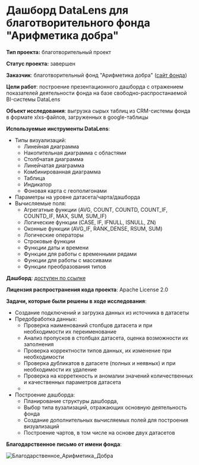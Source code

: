 # Дашборд DataLens для благотворительного фонда "Арифметика добра"

**Тип проекта:** благотворительный проект 

**Статус проекта:** завершен

**Заказчик**: благотворительный фонд "Арифметика добра" ([сайт фонда](https://a-dobra.ru/))

**Цели работ**: построение презентационного дашборда с отражением показателей деятельности фонда на базе свободно-распростанаемой BI-системы DataLens

**Объект исследования**: выгрузка сырых таблиц из CRM-системы фонда в формате xlxs-файлов, загруженных в google-таблицы 

**Используемые инструменты DataLens**: 
- Типы визуализаций:
    - Линейная диаграмма
    - Накопительная диаграмма с областями
    - Столбчатая диаграмма
    - Линейчатая диаграмма
    - Комбинированная диаграмма
    - Таблица
    - Индикатор
    - Фоновая карта с геополигонами
 - Параметры на уровне датасета/чарта/дашборда
 - Вычисляемые поля:
    -  Агрегатные функции (AVG, COUNT, COUNTD, COUNT_IF, COUNTD_IF, MAX, SUM, SUM_IF)
    -  Логические функции (CASE, IF, IFNULL, ISNULL, ZN)
    -  Оконные функции (AVG_IF, RANK_DENSE, RSUM, SUM)
    -  Логические операторы
    -  Строковые функции
    -  Функции даты и времени
    -  Функции для работы с временными рядами
    -  Функции для работы с массивами
    -  Функции преобразования типов

**Дашборд**: [доступен по ссылке](https://datalens.yandex/eu2e0tghh6q23?tab=ado)

**Лицензия распространения кода проекта**: Apache License 2.0 

**Задачи, которые были решены в ходе исследования**:
  - Создание подключений и загрузка данных из источника в датасеты
  - Предобработка данных:
      - Проверка наименований столбцов датасета и при необходимости их переименование
      - Анализ пропусков в столбцах датасета, оценка возможности их заполнения
      - Проверка корректности типов данных, их изменение при необходимости
      - Проверка дубликатов в датасете (полных и неявных) и при необходимости их удаление
      - Проверка на корреткность и аномалии значений количественных и качественных параметров датасета
      - 
  - Построение дашборда:
     - Планирование структуры дашборда,
     - Выбор типа вузализаций, отражающих основную деятельность фонда
     - Создание дополнительных вычисляемых полей для построения визуализаций
     - Построение чартов, в том числе на основе двух датасетов
      
**Благодарственное письмо от имени фонда**: 

![Благодарственное_Арифметика_Добра](https://github.com/NataliaSolntseva/DataLensForCharitableFoundation/assets/107438073/bcc58507-f84f-4f2c-86bf-cbc218d021d2)





